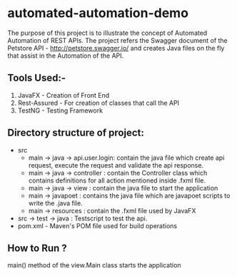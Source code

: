 # automated-automation-demo
The purpose of this project is to illustrate the concept of Automated Automation of REST APIs. The project refers the Swagger document of the Petstore API - http://petstore.swagger.io/ and creates Java files on the fly that assist in the Automation of the API.

## Tools Used:-

1. JavaFX - Creation of Front End
2. Rest-Assured - For creation of classes that call the API
3. TestNG - Testing Framework

## Directory structure of project:
  * src
    * main -> java -> api.user.login: contain the java file which create api request, execute the request and validate the api response.
    * main -> java -> controller : contain the Controller class which contains definitions for all action mentioned inside .fxml file.
    * main -> java -> view : contain the java file to start the application
    * main -> javapoet : contains the java file which are javapoet scripts to write the .java file.
    * main -> resources : contain the .fxml file used by JavaFX 
  * src -> test -> java : Testscript to test the api.
  * pom.xml - Maven's POM file used for build operations
  
## How to Run ?
main() method of the view.Main class starts the application
